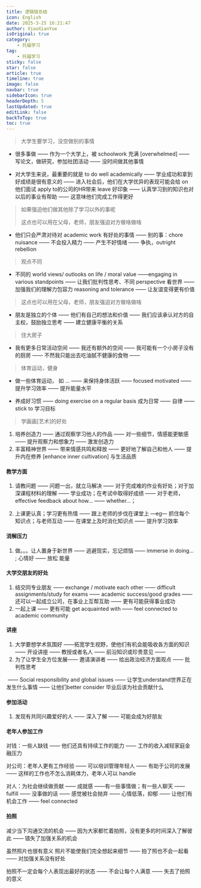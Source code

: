 ```yaml
---
title: 逻辑链总结
icon: English
date: 2025-3-25 16:21:47
author: XiaoXianYue
isOriginal: true
category: 
    - 托福学习
tag:
    - 托福学习
sticky: false
star: false
article: true
timeline: true
image: false
navbar: true
sidebarIcon: true
headerDepth: 5
lastUpdated: true
editLink: false
backToTop: true
toc: true 
---
```




>  大学生要学习，没空做别的事情

- 很多事做 —— 作为一个大学上，被 schoolwork 充满 [overwhelmed] —— 写论文，做研究，参加社团活动 —— 没时间做其他事情

- 对大学生来说，最重要的就是 to do well academically —— 学业成功和拿到好成绩是很有意义的 —— 进入社会后，他们在大学优异的表现可能会给 on 他们面试 apply to的公司的HR带来 leave 好印象 —— 认真学习到的知识也对以后的事业有帮助 —— 这意味他们完成工作得更好

> 如果强迫他们做其他除了学习以外的事呢
>
> 这点也可以用在父母，老师，朋友强迫对方做啥做啥

- 他们只会严肃对待对 academic work 有好处的事情 —— 别的事：chore nuisance —— 不会投入精力 —— 产生不好情绪 —— 争执，outright rebellion





> 观点不同

- 不同的 world views/ outlooks on life / moral value ——engaging in various standpoints ——  让我们批判性思考、不同 perspective 看世界 —— 加强我们的理解力包容力 reasoning and tolerance —— 让友谊变得更有价值

> 这点也可以用在父母，老师，朋友强迫对方做啥做啥

- 朋友是独立的个体 —— 他们有自己的想法和价值 —— 我们应该承认对方的自主权，鼓励独立思考 —— 建立健康平衡的关系



> 住大房子

- 我有更多日常活动空间 —— 我还有额外的空间 —— 我可能有一个小房子没有的厨房 —— 不然我只能出去吃油腻不健康的食物  —— 



> 体育运动，健身

- 做一些体育运动， 如 … —— 来保持身体活跃 —— focused motivated —— 提升学习效率 —— 提升能量水平

- 养成好习惯 —— doing exercise on a regular basis 成为日常 —— 自律 —— stick to 学习目标















> 学画画[艺术]的好处

1. 培养创造力 —— 通过观察学习他人的作品 —— 对一些细节，情感能更敏感 —— 提升观察力和想象力 —— 激发创造力
2. 丰富精神世界 —— 带来情感共鸣和释放 —— 更好地了解自己和他人 —— 提升内在修养 [enhance inner cultivation] 与生活品质



#### 教学方面

1. 请教问题 —— 问题一出，就立马解决 —— 对于完成难的作业有好处；对于加深课程材料的理解 —— 学业成功；在考试中取得好成绩 —— 对于老师，effective feedback about how… —— whether…；

2. 上课更认真；学习更有热情 —— 跟上老师的步伐在课堂上 —eg— 抓住每个知识点；与老师互动 —— 在课堂上及时消化知识点 —— 提升学习效率



#### 消解压力

1. 做。。。让人置身于新世界 —— 逃避现实，忘记烦恼 —— immerse in doing… ; 心情好 —— 放松 能量





#### 大学交朋友的好处

1. 结交同专业朋友 —— exchange / motivate each other —— difficult assignments/study for exams —— academic success/good grades —— 还可以一起成立公司，在事业上互帮互助 —— 更有可能获得事业成功
2. 一起上课 —— 更有可能 get acquainted with —— feel connected to academic community



#### 讲座

1. 大学要想学术氛围好 ——拓宽学生视野，使他们有机会能吸收各方面的知识 ——  开设讲座 —— 教授或者名人 —— 前沿知识或珍贵意见 ——
2. 为了让学生全方位发展—— 邀请演讲者 —— 给出政治经济方面观点 —— 批判性思考 

​                                                                           ——  Social responsibility and global issues —— 让学生understand世界正在发生什么事情 —— 让他们better consider 毕业后该为社会贡献什么



#### 参加活动

1. 发现有共同兴趣爱好的人 —— 深入了解 —— 可能会成为好朋友 



#### 老年人参加工作

对钱：一些人缺钱 —— 他们还具有持续工作的能力 —— 工作的收入减轻家庭金融压力

对公司：老年人更有工作经验 —— 可以培训管理年轻人 —— 有助于公司的发展 —— 这样的工作也不怎么消耗体力，老年人可以 handle

对人：为社会继续做贡献 —— 成就感 ——有一些事情做；有一些人聊天 —— fulfill —— 没事做的话 —— 感觉被社会抛弃 —— 心情低落，抑郁 —— 让他们有机会工作 —— feel connected



#### 拍照

减少当下沟通交流的机会 —— 因为大家都忙着拍照，没有更多的时间深入了解彼此 —— 错失了加强关系的机会

虽然照片也很有意义 照片不能使我们完全想起来细节 —— 拍了照也不会一起看 —— 对加强关系没有好处

拍照不一定会每个人表现出最好的状态 —— 不会让每个人满意 —— 失去了拍照的意义



